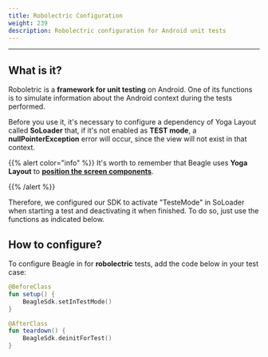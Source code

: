 ```yaml
---
title: Robolectric Configuration
weight: 239
description: Robolectric configuration for Android unit tests
---
```


---

## What is it?

Roboletric is a **framework for unit testing** on Android. One of its functions is to simulate information about the Android context during the tests performed.

Before you use it, it's necessary to configure a dependency of Yoga Layout called **SoLoader** that, if it's not enabled as **TEST mode**, a **nullPointerException** error will occur, since the view will not exist in that context.
 

{{% alert color="info" %}}
It's worth to remember that Beagle uses **Yoga Layout** to [**position the screen components**](/resources/components-positioning/).

{{% /alert %}}

Therefore, we configured our SDK to activate "TesteMode" in SoLoader when starting a test and deactivating it when finished. To do so, just use the functions as indicated below.


## How to configure? 

To configure Beagle in for **robolectric** tests, add the code below in your test case:


```kotlin
@BeforeClass
fun setup() {
    BeagleSdk.setInTestMode()
}

@AfterClass 
fun teardown() {
    BeagleSdk.deinitForTest()
}
```
